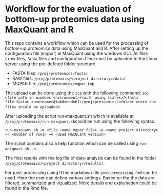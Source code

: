 # Workflow for the evaluation of bottom-up proteomics data using MaxQuant and R

This repo contains a workflow which can be used for the processing of bottom-up proteomics data using MaxQuant and R.
After setting up the configuration file (mqpar) in MaxQuant using the windows GUI. All files (.raw files, fasta files and configuration files)
must be uploaded to the Linux server using the pre-defined folder structure.

* FASTA files: `/proj/proteomics/fasta/`
* RAW files: `/proj/proteomics/<project directory>/data/`
* MQPAR file: `/proj/proteomics/mqpar_tmp`

The upload can be done using the `scp` with the following command:
`scp <file path in windows environment>/<with using slahes>/<fasta file.fasta> >username>@tubdsnode01:/proj/proteomics/<folder where the files should be uploaded`>

After uploading the script run-maxquant.sh which is available at `/proj/proteomics/run-maxquant.sh`could be run using the following syntax.

`run-maxquant.sh −m <file −name mqpar file> −p <name project directory> −r <number
of runs> −v <used MaxQuant version>`

The script contains also a help function which can be called using `run-maxquant.sh -h`.

The final results with the log file of data-analysis can be found in the folder `/proj/proteomics/<project directory>/results/`. 

For post-processing using R the markdown file `post-processing.Rmd` can be used. Here the user can define various settings. Based on the the data are filtered, summarized and vizualized. More details and explaination could be found in the Rmd file.
